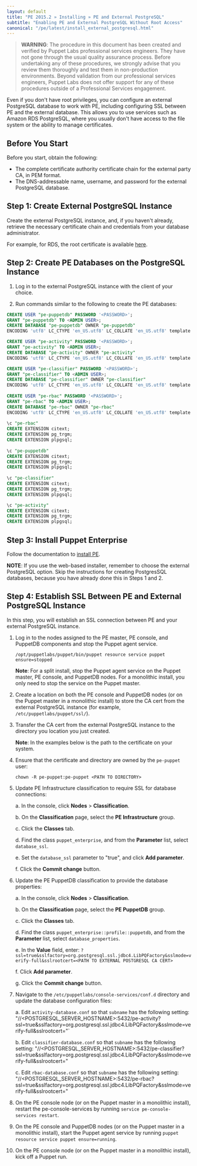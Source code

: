 ```yaml
---
layout: default
title: "PE 2015.2 » Installing » PE and External PostgreSQL"
subtitle: "Enabling PE and External PostgreSQL Without Root Access"
canonical: "/pe/latest/install_external_postgresql.html"
---
```


> **WARNING**: The procedure in this document has been created and verified by Puppet Labs professional services engineers. They have not gone through the usual quality assurance process. Before undertaking any of these procedures, we strongly advise that you review them thoroughly and test them in non-production environments. Beyond validation from our professional services engineers, Puppet Labs does not offer support for any of these procedures outside of a Professional Services engagement.

Even if you don't have root privileges, you can configure an external PostgreSQL database to work with PE, including configuring SSL between PE and the external database. This allows you to use services such as Amazon RDS PostgreSQL, where you usually don't have access to the file system or the ability to manage certificates. 

## Before You Start
Before you start, obtain the following:

- The complete certificate authority certificate chain for the external party CA, in PEM format.
- The DNS-addressable name, username, and password for the external PostgreSQL database.

## Step 1: Create External PostgreSQL Instance 
 
Create the external PostgreSQL instance, and, if you haven't already, retrieve the necessary certificate chain and credentials from your database administrator.

For example, for RDS, the root certificate is available [here](https://s3.amazonaws.com/rds-downloads/rds-ca-2015-root.pem).

## Step 2: Create PE Databases on the PostgreSQL Instance

1. Log in to the external PostgreSQL instance with the client of your choice. 

2. Run commands similar to the following to create the PE databases:

~~~SQL
CREATE USER "pe-puppetdb" PASSWORD '<PASSWORD>';
GRANT "pe-puppetdb" TO <ADMIN USER>;
CREATE DATABASE "pe-puppetdb" OWNER "pe-puppetdb" 
ENCODING 'utf8' LC_CTYPE 'en_US.utf8' LC_COLLATE 'en_US.utf8' template template0;

CREATE USER "pe-activity" PASSWORD '<PASSWORD>';
GRANT "pe-activity" TO <ADMIN USER>;
CREATE DATABASE "pe-activity" OWNER "pe-activity" 
ENCODING 'utf8' LC_CTYPE 'en_US.utf8' LC_COLLATE 'en_US.utf8' template template0;

CREATE USER "pe-classifier" PASSWORD '<PASSWORD>';
GRANT "pe-classifier" TO <ADMIN USER>;
CREATE DATABASE "pe-classifier" OWNER "pe-classifier" 
ENCODING 'utf8' LC_CTYPE 'en_US.utf8' LC_COLLATE 'en_US.utf8' template template0;
    
CREATE USER "pe-rbac" PASSWORD '<PASSWORD>';
GRANT "pe-rbac" TO <ADMIN USER>;
CREATE DATABASE "pe-rbac" OWNER "pe-rbac" 
ENCODING 'utf8' LC_CTYPE 'en_US.utf8' LC_COLLATE 'en_US.utf8' template template0;
 
\c "pe-rbac"
CREATE EXTENSION citext;
CREATE EXTENSION pg_trgm;
CREATE EXTENSION plpgsql;
 
\c "pe-puppetdb"
CREATE EXTENSION citext;
CREATE EXTENSION pg_trgm;
CREATE EXTENSION plpgsql;
    
\c "pe-classifier"
CREATE EXTENSION citext;
CREATE EXTENSION pg_trgm;
CREATE EXTENSION plpgsql;

\c "pe-activity"
CREATE EXTENSION citext;
CREATE EXTENSION pg_trgm;
CREATE EXTENSION plpgsql;
~~~

## Step 3: Install Puppet Enterprise
  
Follow the documentation to [install PE](./install_basic.html#choose-an-installation-method).

**NOTE**: If you use the web-based installer, remember to choose the external PostgreSQL option. Skip the instructions for creating PostgresSQL databases, because you have already done this in Steps 1 and 2.
 
## Step 4: Establish SSL Between PE and External PostgreSQL Instance

In this step, you will establish an SSL connection between PE and your external PostgreSQL instance.

1. Log in to the nodes assigned to the PE master, PE console, and PuppetDB components and stop the Puppet agent service.

   `/opt/puppetlabs/puppet/bin/puppet resource service puppet ensure=stopped`
   
   **Note**: For a split install, stop the Puppet agent service on the Puppet master, PE console, and PuppetDB nodes. For a monolithic install, you only need to stop the service on the Puppet master.
     
2. Create a location on both the PE console and PuppetDB nodes (or on the Puppet master in a monolithic install) to store the CA cert from the external PostgreSQL instance (for example, `/etc/puppetlabs/puppet/ssl/`).
    
3. Transfer the CA cert from the external PostgreSQL instance to the directory you location you just created.

   **Note**: In the examples below <PATH TO EXTERNAL POSTGRESQL CA CERT> is the path to the certificate on your system.
   
4. Ensure that the certificate and directory are owned by the `pe-puppet` user:

   `chown -R pe-puppet:pe-puppet <PATH TO DIRECTORY>`
   
5. Update PE Infrastructure classification to require SSL for database connections:

   a. In the console, click **Nodes** > **Classification**. 
      
   b. On the **Classification** page, select the **PE Infrastructure** group.
   
   c. Click the **Classes** tab. 
   
   d. Find the class `puppet_enterprise`, and from the **Parameter** list, select `database_ssl`.
   
   e. Set the `database_ssl` parameter to "true", and click **Add parameter**.
   
   f. Click the **Commit change** button.
   
6. Update the PE PuppetDB classification to provide the database properties:

   a. In the console, click **Nodes** > **Classification**.
      
   b. On the **Classification** page, select the **PE PuppetDB** group.
   
   c. Click the **Classes** tab.
   
   d. Find the class `puppet_enterprise::profile::puppetdb`, and from the **Parameter** list, select `database_properties`.
   
   e. In the **Value** field, enter: `?ssl=true&sslfactory=org.postgresql.ssl.jdbc4.LibPQFactory&sslmode=verify-full&sslrootcert=<PATH TO EXTERNAL POSTGRESQL CA CERT>`
   
   f. Click **Add parameter**.
   
   g. Click the **Commit change** button.
    
7. Navigate to the `/etc/puppetlabs/console-services/conf.d` directory and update the database configuration files:

   a. Edit `activity-database.conf` so that `subname` has the following setting:
       "//<POSTGRESQL_SERVER_HOSTNAME>:5432/pe-activity?ssl=true&sslfactory=org.postgresql.ssl.jdbc4.LibPQFactory&sslmode=verify-full&sslrootcert=<PATH TO EXTERNAL POSTGRESQL CA CERT>"`
   
   b. Edit `classifier-database.conf` so that `subname` has the following setting:
       "//<POSTGRESQL_SERVER_HOSTNAME>:5432/pe-classifier?ssl=true&sslfactory=org.postgresql.ssl.jdbc4.LibPQFactory&sslmode=verify-full&sslrootcert=<PATH TO EXTERNAL POSTGRESQL CA CERT>"
   
   c. Edit `rbac-database.conf` so that `subname` has the following setting:
       "//<POSTGRESQL_SERVER_HOSTNAME>:5432/pe-rbac?ssl=true&sslfactory=org.postgresql.ssl.jdbc4.LibPQFactory&sslmode=verify-full&sslrootcert=<PATH TO EXTERNAL POSTGRESQL CA CERT>"
   
8. On the PE console node (or on the Puppet master in a monolithic install), restart the pe-console-services by running `service pe-console-services restart`.
9. On the PE console and PuppetDB nodes (or on the Puppet master in a monolithic install), start the Puppet agent service by running `puppet resource service puppet ensure=running`.
10. On the PE console node (or on the Puppet master in a monolithic install), kick off a Puppet run. 


